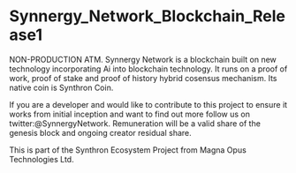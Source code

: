 # Synnergy_Network_Blockchain_Release1
NON-PRODUCTION ATM. Synnergy Network is a blockchain built on new technology incorporating Ai into blockchain technology. It runs on a proof of work, proof of stake and proof of history hybrid cosensus mechanism. Its native coin is Synthron Coin.

If you are a developer and would like to contribute to this project to ensure it works from initial inception and want to find out more follow us on twitter:@SynnergyNetwork. Remuneration will be a valid share of the genesis block and ongoing creator residual share. 

This is part of the Synthron Ecosystem Project from Magna Opus Technologies Ltd.
